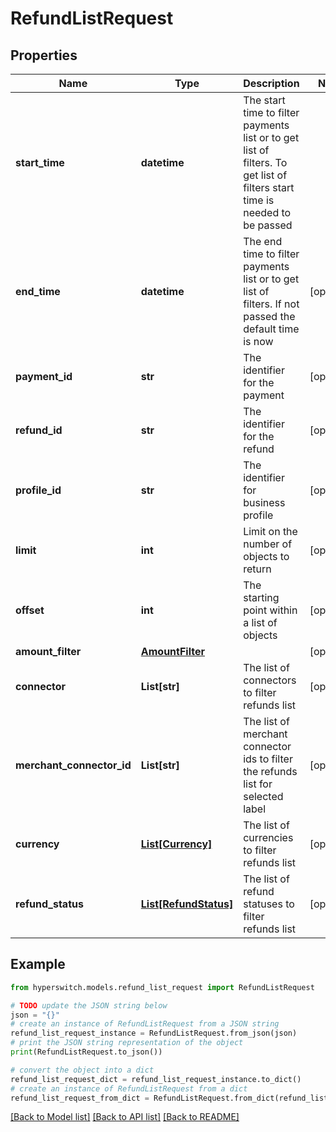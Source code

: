 # RefundListRequest


## Properties

Name | Type | Description | Notes
------------ | ------------- | ------------- | -------------
**start_time** | **datetime** | The start time to filter payments list or to get list of filters. To get list of filters start time is needed to be passed | 
**end_time** | **datetime** | The end time to filter payments list or to get list of filters. If not passed the default time is now | [optional] 
**payment_id** | **str** | The identifier for the payment | [optional] 
**refund_id** | **str** | The identifier for the refund | [optional] 
**profile_id** | **str** | The identifier for business profile | [optional] 
**limit** | **int** | Limit on the number of objects to return | [optional] 
**offset** | **int** | The starting point within a list of objects | [optional] 
**amount_filter** | [**AmountFilter**](AmountFilter.md) |  | [optional] 
**connector** | **List[str]** | The list of connectors to filter refunds list | [optional] 
**merchant_connector_id** | **List[str]** | The list of merchant connector ids to filter the refunds list for selected label | [optional] 
**currency** | [**List[Currency]**](Currency.md) | The list of currencies to filter refunds list | [optional] 
**refund_status** | [**List[RefundStatus]**](RefundStatus.md) | The list of refund statuses to filter refunds list | [optional] 

## Example

```python
from hyperswitch.models.refund_list_request import RefundListRequest

# TODO update the JSON string below
json = "{}"
# create an instance of RefundListRequest from a JSON string
refund_list_request_instance = RefundListRequest.from_json(json)
# print the JSON string representation of the object
print(RefundListRequest.to_json())

# convert the object into a dict
refund_list_request_dict = refund_list_request_instance.to_dict()
# create an instance of RefundListRequest from a dict
refund_list_request_from_dict = RefundListRequest.from_dict(refund_list_request_dict)
```
[[Back to Model list]](../README.md#documentation-for-models) [[Back to API list]](../README.md#documentation-for-api-endpoints) [[Back to README]](../README.md)


